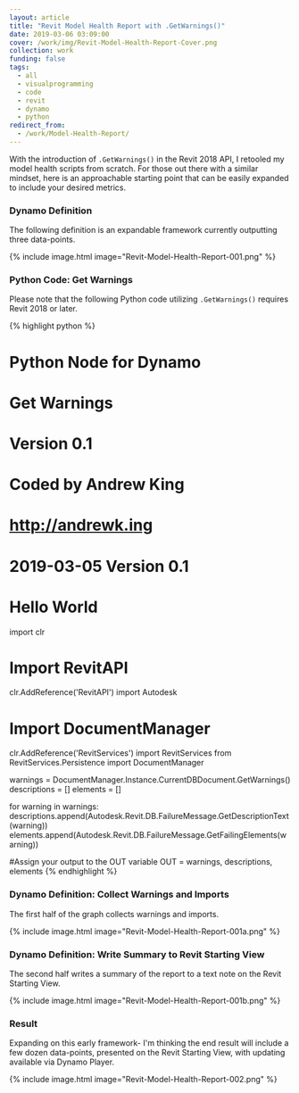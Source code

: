 ```yaml
---
layout: article
title: "Revit Model Health Report with .GetWarnings()"
date: 2019-03-06 03:09:00
cover: /work/img/Revit-Model-Health-Report-Cover.png
collection: work
funding: false
tags:
  - all
  - visualprogramming
  - code
  - revit
  - dynamo
  - python
redirect_from:
  - /work/Model-Health-Report/
---
```


With the introduction of `.GetWarnings()` in the Revit 2018 API, I retooled my model health scripts from scratch. For those out there with a similar mindset, here is an approachable starting point that can be easily expanded to include your desired metrics.

<!--more-->

### Dynamo Definition

The following definition is an expandable framework currently outputting three data-points.

{% include image.html image="Revit-Model-Health-Report-001.png" %}

### Python Code: Get Warnings

Please note that the following Python code utilizing `.GetWarnings()` requires Revit 2018 or later.

{% highlight python %}
# Python Node for Dynamo
# Get Warnings
# Version 0.1
# Coded by Andrew King
# http://andrewk.ing
#
# 2019-03-05 Version 0.1
# Hello World

import clr

# Import RevitAPI
clr.AddReference('RevitAPI')
import Autodesk

# Import DocumentManager
clr.AddReference('RevitServices')
import RevitServices
from RevitServices.Persistence import DocumentManager

warnings = DocumentManager.Instance.CurrentDBDocument.GetWarnings()
descriptions = []
elements = []

for warning in warnings:
  descriptions.append(Autodesk.Revit.DB.FailureMessage.GetDescriptionText(warning))
  elements.append(Autodesk.Revit.DB.FailureMessage.GetFailingElements(warning))

#Assign your output to the OUT variable
OUT = warnings, descriptions, elements
{% endhighlight %}

### Dynamo Definition: Collect Warnings and Imports

The first half of the graph collects warnings and imports.

{% include image.html image="Revit-Model-Health-Report-001a.png" %}

### Dynamo Definition: Write Summary to Revit Starting View

The second half writes a summary of the report to a text note on the Revit Starting View.

{% include image.html image="Revit-Model-Health-Report-001b.png" %}

### Result

Expanding on this early framework- I'm thinking the end result will include a few dozen data-points, presented on the Revit Starting View, with updating available via Dynamo Player.

{% include image.html image="Revit-Model-Health-Report-002.png" %}
